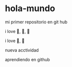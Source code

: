# hola-mundo 

mi primer repositorio en git hub

i love :book:, :dog:, :running:

i love :icecream:, :cake:

nueva acctividad

aprendiendo en github
